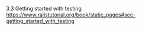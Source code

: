 3.3 Getting started with testing
https://www.railstutorial.org/book/static_pages#sec-getting_started_with_testing